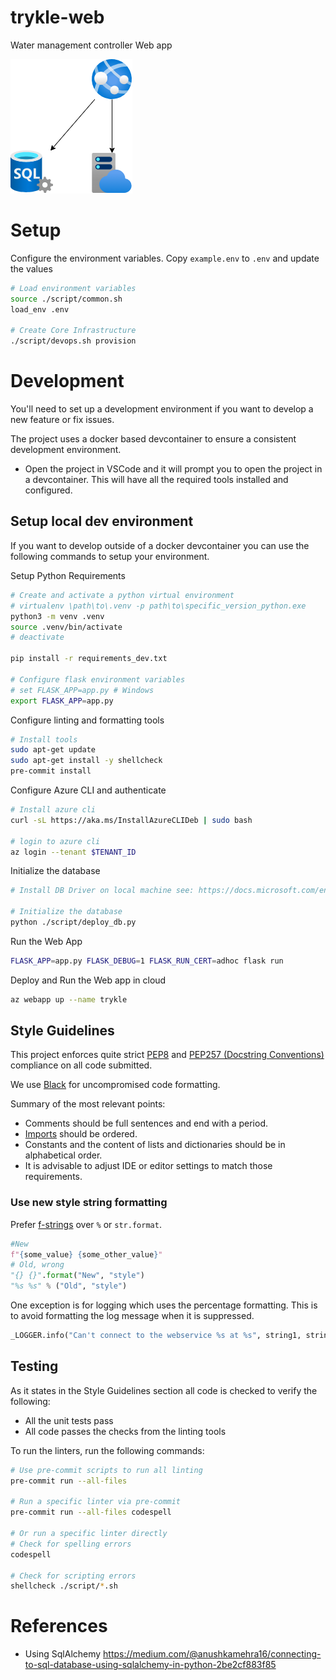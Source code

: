 # trykle-web
Water management controller Web app

![Architecture Overview](docs/architecture_overview.png "Architecture Overview")

# Setup

Configure the environment variables. Copy `example.env` to `.env` and update the values

```bash
# Load environment variables
source ./script/common.sh
load_env .env

# Create Core Infrastructure
./script/devops.sh provision
```

# Development

You'll need to set up a development environment if you want to develop a new feature or fix issues.

The project uses a docker based devcontainer to ensure a consistent development environment. 
- Open the project in VSCode and it will prompt you to open the project in a devcontainer. This will have all the required tools installed and configured.


## Setup local dev environment

If you want to develop outside of a docker devcontainer you can use the following commands to setup your environment.


Setup Python Requirements

```bash
# Create and activate a python virtual environment
# virtualenv \path\to\.venv -p path\to\specific_version_python.exe
python3 -m venv .venv
source .venv/bin/activate
# deactivate

pip install -r requirements_dev.txt

# Configure flask environment variables
# set FLASK_APP=app.py # Windows
export FLASK_APP=app.py
```

Configure linting and formatting tools

```bash
# Install tools
sudo apt-get update
sudo apt-get install -y shellcheck
pre-commit install
```

Configure Azure CLI and authenticate

```bash
# Install azure cli
curl -sL https://aka.ms/InstallAzureCLIDeb | sudo bash

# login to azure cli
az login --tenant $TENANT_ID
```

Initialize the database

```bash
# Install DB Driver on local machine see: https://docs.microsoft.com/en-us/sql/connect/odbc/download-odbc-driver-for-sql-server?redirectedfrom=MSDN&view=sql-server-ver15

# Initialize the database
python ./script/deploy_db.py
```

Run the Web App

```bash
FLASK_APP=app.py FLASK_DEBUG=1 FLASK_RUN_CERT=adhoc flask run
```

Deploy and Run the Web app in cloud

```bash
az webapp up --name trykle
```

## Style Guidelines
This project enforces quite strict [PEP8](https://www.python.org/dev/peps/pep-0008/) and [PEP257 (Docstring Conventions)](https://www.python.org/dev/peps/pep-0257/) compliance on all code submitted.

We use [Black](https://github.com/psf/black) for uncompromised code formatting.

Summary of the most relevant points:

- Comments should be full sentences and end with a period.
- [Imports](https://www.python.org/dev/peps/pep-0008/#imports) should be ordered.
- Constants and the content of lists and dictionaries should be in alphabetical order.
- It is advisable to adjust IDE or editor settings to match those requirements.

### Use new style string formatting

Prefer [f-strings](https://docs.python.org/3/reference/lexical_analysis.html#f-strings) over `%` or `str.format`.

```python
#New
f"{some_value} {some_other_value}"
# Old, wrong
"{} {}".format("New", "style")
"%s %s" % ("Old", "style")
```

One exception is for logging which uses the percentage formatting. This is to avoid formatting the log message when it is suppressed.

```python
_LOGGER.info("Can't connect to the webservice %s at %s", string1, string2)
```

## Testing
As it states in the Style Guidelines section all code is checked to verify the following:

- All the unit tests pass
- All code passes the checks from the linting tools

To run the linters, run the following commands:

```bash
# Use pre-commit scripts to run all linting
pre-commit run --all-files

# Run a specific linter via pre-commit
pre-commit run --all-files codespell

# Or run a specific linter directly
# Check for spelling errors
codespell

# Check for scripting errors
shellcheck ./script/*.sh
```

# References
- Using SqlAlchemy https://medium.com/@anushkamehra16/connecting-to-sql-database-using-sqlalchemy-in-python-2be2cf883f85

